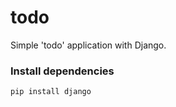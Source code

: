 # todo
Simple 'todo' application with Django.

### Install dependencies
```shell
pip install django
```